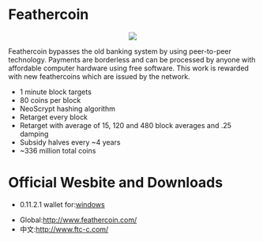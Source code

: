 <h1>Feathercoin</h1>

<p><center><img src="http://www.ftc-c.com/pack4/F2_240.jpg"></center></p>
<p>Feathercoin bypasses the old banking system by using peer-to-peer technology. Payments are borderless and can be processed by anyone with affordable computer hardware using free software. This work is rewarded with new feathercoins which are issued by the network. </p>

<ul>
<li>1 minute block targets</li>
<li>80 coins per block</li>
<li>NeoScrypt hashing algorithm</li>
<li>Retarget every block</li>
<li>Retarget with average of 15, 120 and 480 block averages and .25 damping</li>
<li>Subsidy halves every ~4 years</li>
<li>~336 million total coins</li>
</ul>

<h1>Official Wesbite and Downloads</h1>
<p>
<ul>
<li>0.11.2.1 wallet for:<a href="http://www.ftc-c.com/pack4/feathercoin-setup.exe/">windows</a></li>
</ul>

</p>

<p>
<ul>
<li>Global:<a href="http://www.feathercoin.com/">http://www.feathercoin.com/</a></li>
<li>中文:<a href="http://www.ftc-c.com/">http://www.ftc-c.com/</a>
</ul>
</p>
